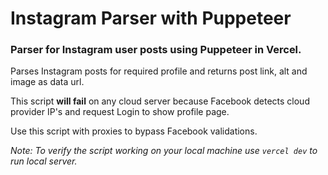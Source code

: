 # Instagram Parser with Puppeteer

### Parser for Instagram user posts using Puppeteer in Vercel. 

Parses Instagram posts for required profile and returns post link, alt and image as data url.

This script **will fail** on any cloud server because Facebook detects cloud provider IP's and request Login to show profile page. 

Use this script with proxies to bypass Facebook validations.

*Note: To verify the script working on your local machine use `vercel dev` to run local server.*